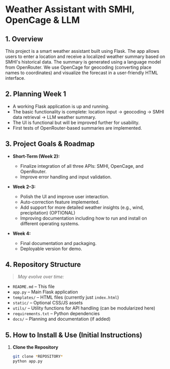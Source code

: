 # Weather Assistant with SMHI, OpenCage & LLM

## 1. Overview
This project is a smart weather assistant built using Flask. The app allows users to enter a location and receive a localized weather summary based on SMHI's historical data. The summary is generated using a language model from OpenRouter. We use OpenCage for geocoding (converting place names to coordinates) and visualize the forecast in a user-friendly HTML interface.

## 2. Planning Week 1
- A working Flask application is up and running.
- The basic functionality is complete: location input → geocoding → SMHI data retrieval → LLM weather summary.  
- The UI is functional but will be improved further for usability.  
- First tests of OpenRouter-based summaries are implemented.

## 3. Project Goals & Roadmap
- **Short-Term (Week 2):**  
  - Finalize integration of all three APIs: SMHI, OpenCage, and OpenRouter.  
  - Improve error handling and input validation.

- **Week 2–3:**
  - Polish the UI and improve user interaction.
  - Auto-correction feature implemented.
  - Add support for more detailed weather insights (e.g., wind, precipitation) (OPTIONAL)
  - Improving documentation including how to run and install on different operating systems.

- **Week 4:**  
  - Final documentation and packaging.  
  - Deployable version for demo.

## 4. Repository Structure
> *May evolve over time:*
- `README.md` – This file  
- `app.py` – Main Flask application  
- `templates/` – HTML files (currently just `index.html`)  
- `static/` – Optional CSS/JS assets  
- `utils/` – Utility functions for API handling (can be modularized here)  
- `requirements.txt` – Python dependencies  
- `docs/` – Planning and documentation (if added)

## 5. How to Install & Use (Initial Instructions)

1. **Clone the Repository**
   ```bash
   git clone *REPOSITORY*
   python app.py

